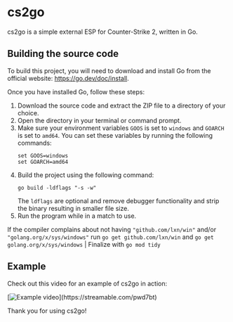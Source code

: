 # cs2go

cs2go is a simple external ESP for Counter-Strike 2, written in Go.

## Building the source code

To build this project, you will need to download and install Go from the official website: https://go.dev/doc/install.

Once you have installed Go, follow these steps:

1. Download the source code and extract the ZIP file to a directory of your choice.
2. Open the directory in your terminal or command prompt.
3. Make sure your environment variables `GOOS` is set to `windows` and `GOARCH` is set to `amd64`. You can set these variables by running the following commands:
   ```
   set GOOS=windows
   set GOARCH=amd64
   ```
4. Build the project using the following command:
   ```
   go build -ldflags "-s -w"
   ```
   The `ldflags` are optional and remove debugger functionality and strip the binary resulting in smaller file size.
5. Run the program while in a match to use.

If the compiler complains about not having `"github.com/lxn/win"` and/or `"golang.org/x/sys/windows"` run `go get github.com/lxn/win` and `go get golang.org/x/sys/windows` | Finalize with `go mod tidy`
## Example

Check out this video for an example of cs2go in action:

[![Example video](https://cdn-cf-east.streamable.com/image/pwd7bt.jpg?Expires=1697333786148&Key-Pair-Id=APKAIEYUVEN4EVB2OKEQ&Signature=aX~z1QiaZUgVA46Pmw-1H22cc~BM4dEtx6U~jJj0HB1bP-PzIQARLF~RtL7vhk8rXsF819C1Q2TH5IIO-g5YDhyA~gHvXE6CzONAddTsPKVXoaUhfDzbHF3JqSyTxM2AWPcA7~jjEiMnJOgg8ijSZfA4KBYEl6PbTMXj4gzawZjtly-peNil2E0akMgTZq9gJ7ev~TyQczBrddQz1pvwH7FZZY4e~HsoFQMpzpqqFYg~g7VQ~6stJy6M4mBBHe~J9k2mslpK9ZghTS4oWFy3ei372l~HgbrNTmvXUNuND~uUGKCEcdoU45FOrgJF~tDbjVwTt6nD23hkt0jpAiWYXg__)](https://streamable.com/pwd7bt)

Thank you for using cs2go!

